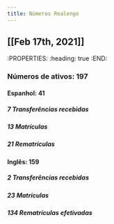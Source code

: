 ```yaml
---
title: Números Realengo
---
```


## [[Feb 17th, 2021]]
:PROPERTIES:
:heading: true
:END:
### Números de ativos: **197**
#### Espanhol: **41**
##### 7 Transferências recebidas
##### 13 Matrículas
##### 21 Rematrículas
#### Inglês: **159**
##### 2 Transferências recebidas
##### 23 Matrículas
##### 134 Rematrículas efetivadas
